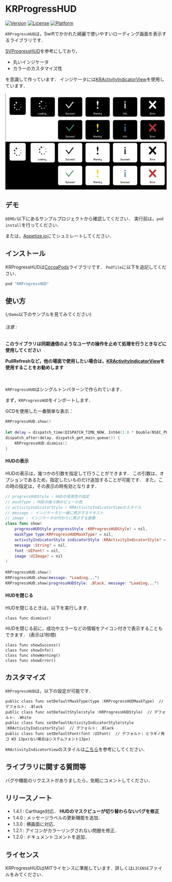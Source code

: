 # KRProgressHUD

[![Version](https://img.shields.io/cocoapods/v/KRProgressHUD.svg?style=flat)](http://cocoapods.org/pods/KRProgressHUD)
[![License](https://img.shields.io/cocoapods/l/KRProgressHUD.svg?style=flat)](http://cocoapods.org/pods/KRProgressHUD)
[![Platform](https://img.shields.io/cocoapods/p/KRProgressHUD.svg?style=flat)](http://cocoapods.org/pods/KRProgressHUD)

`KRProgressHUD`は，Swiftでかかれた綺麗で使いやすいローディング画面を表示するライブラリです．

[SVProgressHUD](https://github.com/SVProgressHUD/SVProgressHUD)を参考にしており，

- 丸いインジケータ
- カラーのカスタマイズ性

を意識して作っています．
インジケータには[KRActivityIndicatorView](https://github.com/krimpedance/KRActivityIndicator)を使用しています．

<img src="./Images/styles.png" height=300>

## デモ
`DEMO/`以下にあるサンプルプロジェクトから確認してください．
実行前は，`pod install`を行ってください．

または，[Appetize.io](https://appetize.io/app/nw022juw0znkf1n5u6ynga5ntm?device=iphone5s&scale=75&orientation=portrait&osVersion=9.2)にてシュミレートしてください．

## インストール
KRProgressHUDは[CocoaPods](http://cocoapods.org)ライブラリです．
`Podfile`に以下を追記してください．

```ruby
pod "KRProgressHUD"
```

## 使い方
(`/Demo`以下のサンプルを見てみてください)

###### 注意 :
**このライブラリは同期通信のようなユーザの操作を止めて処理を行うときなどに使用してください**

**PullRefreshなど，他の場面で使用したい場合は，[KRActivityIndicatorView](https://github.com/krimpedance/KRActivityIndicator)を使用することをお勧めします**

　　

`KRProgressHUD`はシングルトンパターンで作られています．

まず，`KRProgressHUD`をインポートします．

GCDを使用した一番簡単な表示：
```Swift
KRProgressHUD.show()

let delay = dispatch_time(DISPATCH_TIME_NOW, Int64(1.0 * Double(NSEC_PER_SEC)))
dispatch_after(delay, dispatch_get_main_queue()) {
    KRProgressHUD.dismiss()
}
```

#### HUDの表示
HUDの表示は，幾つかの引数を指定して行うことができます．
この引数は，オプションであるため，指定したいものだけ追加することが可能です．
また，この時の指定は，その表示の時有効となります．

```Swift
// progressHUDStyle : HUDの背景色の指定
// maskType : HUDの後ろ側のビューの色
// activityIndicatorStyle : KRActivityIndicatorViewのスタイル
// message : インジケータと一緒に表示するテキスト
// image : インジケータの代わりに表示する画像
class func show(
    progressHUDStyle progressStyle :KRProgressHUDStyle? = nil,
    maskType type:KRProgressHUDMaskType? = nil,
    activityIndicatorStyle indicatorStyle :KRActivityIndicatorStyle? = nil,
    message :String? = nil,
    font :UIFont? = nil,
    image :UIImage? = nil
)

KRProgressHUD.show()
KRProgressHUD.show(message: "Loading...")
KRProgressHUD.show(progressHUDStyle: .Black, message: "Loading...")
```

#### HUDを閉じる
HUDを閉じるときは，以下を実行します．
```
class func dismiss()
```
HUDを閉じる前に，成功やエラーなどの情報をアイコン付きで表示することもできます．
(表示は1秒間)

```
class func showSuccess()
class func showInfo()
class func showWarning()
class func showError()
```

## カスタマイズ
`KRProgressHUD`は，以下の設定が可能です．
```
public class func setDefaultMaskType(type :KRProgressHUDMaskType)  // デフォルト: .Black
public class func setDefaultStyle(style :KRProgressHUDStyle)  // デフォルト: .White
public class func setDefaultActivityIndicatorStyle(style :KRActivityIndicatorStyle)  // デフォルト: .Black
public class func setDefaultFont(font :UIFont)  // デフォルト: ヒラギノ角ゴ W3 13px(ない場合はシステムフォント13px)
```
`KRActivityIndicatorView`のスタイルは[こちら](https://github.com/krimpedance/KRActivityIndicator/blob/master/README.md)を参考にしてください．

## ライブラリに関する質問等
バグや機能のリクエストがありましたら，気軽にコメントしてください．

## リリースノート
- 1.4.1 : Carthage対応． **HUDのマスクビューが切り替わらないバグを修正**
- 1.4.0 : メッセージラベルの更新機能を追加．
- 1.3.0 : 横画面に対応．
- 1.2.1 : アイコンがカラーリングされない問題を修正．
- 1.2.0 : ドキュメントコメントを追加．


## ライセンス
KRProgressHUDはMITライセンスに準拠しています．詳しくは`LICENSE`ファイルをみてください．
